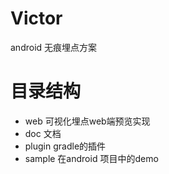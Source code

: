 # Victor
android 无痕埋点方案

# 目录结构
- web 可视化埋点web端预览实现
- doc 文档
- plugin gradle的插件
- sample 在android 项目中的demo
